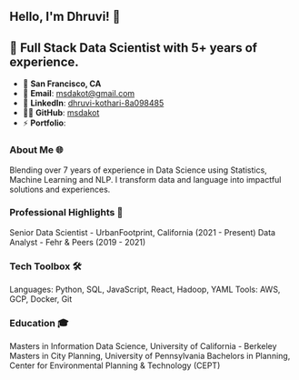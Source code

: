 ## Hello, I'm Dhruvi! 👋

## 🚀 Full Stack Data Scientist with 5+ years of experience.


- 📍 **San Francisco, CA**
- 📧 **Email**: [msdakot@gmail.com](mailto:contact@msdakot@gmail.com)
- 🔗 **LinkedIn**: [dhruvi-kothari-8a098485](https://www.linkedin.com/in/dhruvi-kothari-8a098485/)
- 👨‍💻 **GitHub**: [msdakot](https://github.com/msdakot)
- ⚡ **Portfolio**: 

### About Me 🌐

Blending over 7 years of experience in Data Science using Statistics, Machine Learning and NLP. I transform data and language into impactful solutions and experiences.

### Professional Highlights 🌟
Senior Data Scientist - UrbanFootprint, California (2021 - Present)
Data Analyst - Fehr & Peers (2019 - 2021)

### Tech Toolbox 🛠️
Languages: Python, SQL, JavaScript, React, Hadoop, YAML
Tools: AWS, GCP, Docker, Git

### Education 🎓
Masters in Information Data Science, University of California - Berkeley
Masters in City Planning, University of Pennsylvania
Bachelors in Planning, Center for Environmental Planning & Technology (CEPT)

